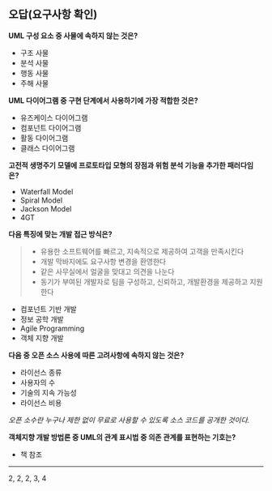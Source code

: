 ## 오답(요구사항 확인)

**UML 구성 요소 중 사물에 속하지 않는 것은?**

- 구조 사물
- 분석 사물
- 행동 사물
- 주해 사물



**UML 다이어그램 중 구현 단계에서 사용하기에 가장 적합한 것은?**

- 유즈케이스 다이어그램
- 컴포넌트 다이어그램
- 활동 다이어그램
- 클래스 다이어그램



**고전적 생명주기 모델에 프로토타입 모형의 장점과 위험 분석 기능을 추가한 패러다임은?**

- Waterfall Model
- Spiral Model
- Jackson Model
- 4GT



**다음 특징에 맞는 개발 접근 방식은?**

> - 유용한 소프트웨어를 빠르고, 지속적으로 제공하여 고객을 만족시킨다
> - 개발 막바지에도 요구사항 변경을 환영한다
> - 같은 사무실에서 얼굴을 맞대고 의견을 나눈다
> - 동기가 부여된 개발자로 팀을 구성하고, 신뢰하고, 개발환경을 제공하고 지원한다

- 컴포넌트 기반 개발
- 정보 공학 개발
- Agile Programming
- 객체 지향 개발



**다음 중 오픈 소스 사용에 따른 고려사항에 속하지 않는 것은?**

- 라이선스 종류
- 사용자의 수
- 기술의 지속 가능성
- 라이선스 비용

*오픈 소수란 누구나 제한 없이 무료로 사용할 수 있도록 소스 코드를 공개한 것이다.*



**객체지향 개발 방법론 중 UML의 관계 표시법 중 의존 관계를 표현하는 기호는?**

- 책 참조







--------

2, 2, 2, 3, 4